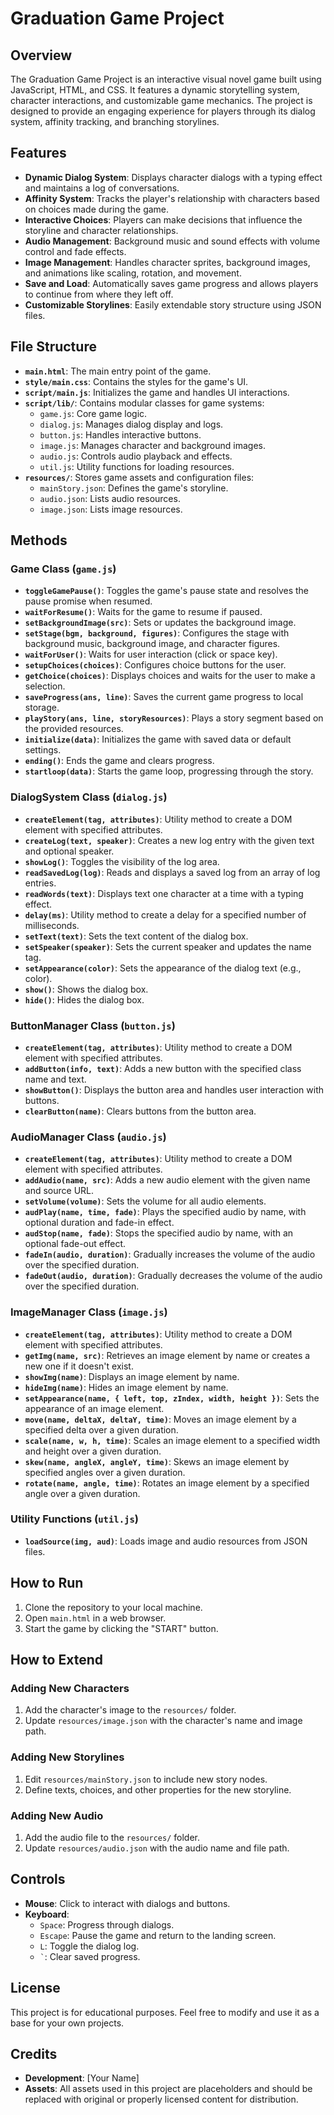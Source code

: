 # Graduation Game Project

## Overview
The Graduation Game Project is an interactive visual novel game built using JavaScript, HTML, and CSS. It features a dynamic storytelling system, character interactions, and customizable game mechanics. The project is designed to provide an engaging experience for players through its dialog system, affinity tracking, and branching storylines.

## Features
- **Dynamic Dialog System**: Displays character dialogs with a typing effect and maintains a log of conversations.
- **Affinity System**: Tracks the player's relationship with characters based on choices made during the game.
- **Interactive Choices**: Players can make decisions that influence the storyline and character relationships.
- **Audio Management**: Background music and sound effects with volume control and fade effects.
- **Image Management**: Handles character sprites, background images, and animations like scaling, rotation, and movement.
- **Save and Load**: Automatically saves game progress and allows players to continue from where they left off.
- **Customizable Storylines**: Easily extendable story structure using JSON files.

## File Structure
- **`main.html`**: The main entry point of the game.
- **`style/main.css`**: Contains the styles for the game's UI.
- **`script/main.js`**: Initializes the game and handles UI interactions.
- **`script/lib/`**: Contains modular classes for game systems:
  - `game.js`: Core game logic.
  - `dialog.js`: Manages dialog display and logs.
  - `button.js`: Handles interactive buttons.
  - `image.js`: Manages character and background images.
  - `audio.js`: Controls audio playback and effects.
  - `util.js`: Utility functions for loading resources.
- **`resources/`**: Stores game assets and configuration files:
  - `mainStory.json`: Defines the game's storyline.
  - `audio.json`: Lists audio resources.
  - `image.json`: Lists image resources.

## Methods

### **Game Class (`game.js`)**
- **`toggleGamePause()`**: Toggles the game's pause state and resolves the pause promise when resumed.
- **`waitForResume()`**: Waits for the game to resume if paused.
- **`setBackgroundImage(src)`**: Sets or updates the background image.
- **`setStage(bgm, background, figures)`**: Configures the stage with background music, background image, and character figures.
- **`waitForUser()`**: Waits for user interaction (click or space key).
- **`setupChoices(choices)`**: Configures choice buttons for the user.
- **`getChoice(choices)`**: Displays choices and waits for the user to make a selection.
- **`saveProgress(ans, line)`**: Saves the current game progress to local storage.
- **`playStory(ans, line, storyResources)`**: Plays a story segment based on the provided resources.
- **`initialize(data)`**: Initializes the game with saved data or default settings.
- **`ending()`**: Ends the game and clears progress.
- **`startloop(data)`**: Starts the game loop, progressing through the story.

### **DialogSystem Class (`dialog.js`)**
- **`createElement(tag, attributes)`**: Utility method to create a DOM element with specified attributes.
- **`createLog(text, speaker)`**: Creates a new log entry with the given text and optional speaker.
- **`showLog()`**: Toggles the visibility of the log area.
- **`readSavedLog(log)`**: Reads and displays a saved log from an array of log entries.
- **`readWords(text)`**: Displays text one character at a time with a typing effect.
- **`delay(ms)`**: Utility method to create a delay for a specified number of milliseconds.
- **`setText(text)`**: Sets the text content of the dialog box.
- **`setSpeaker(speaker)`**: Sets the current speaker and updates the name tag.
- **`setAppearance(color)`**: Sets the appearance of the dialog text (e.g., color).
- **`show()`**: Shows the dialog box.
- **`hide()`**: Hides the dialog box.

### **ButtonManager Class (`button.js`)**
- **`createElement(tag, attributes)`**: Utility method to create a DOM element with specified attributes.
- **`addButton(info, text)`**: Adds a new button with the specified class name and text.
- **`showButton()`**: Displays the button area and handles user interaction with buttons.
- **`clearButton(name)`**: Clears buttons from the button area.

### **AudioManager Class (`audio.js`)**
- **`createElement(tag, attributes)`**: Utility method to create a DOM element with specified attributes.
- **`addAudio(name, src)`**: Adds a new audio element with the given name and source URL.
- **`setVolume(volume)`**: Sets the volume for all audio elements.
- **`audPlay(name, time, fade)`**: Plays the specified audio by name, with optional duration and fade-in effect.
- **`audStop(name, fade)`**: Stops the specified audio by name, with an optional fade-out effect.
- **`fadeIn(audio, duration)`**: Gradually increases the volume of the audio over the specified duration.
- **`fadeOut(audio, duration)`**: Gradually decreases the volume of the audio over the specified duration.

### **ImageManager Class (`image.js`)**
- **`createElement(tag, attributes)`**: Utility method to create a DOM element with specified attributes.
- **`getImg(name, src)`**: Retrieves an image element by name or creates a new one if it doesn't exist.
- **`showImg(name)`**: Displays an image element by name.
- **`hideImg(name)`**: Hides an image element by name.
- **`setAppearance(name, { left, top, zIndex, width, height })`**: Sets the appearance of an image element.
- **`move(name, deltaX, deltaY, time)`**: Moves an image element by a specified delta over a given duration.
- **`scale(name, w, h, time)`**: Scales an image element to a specified width and height over a given duration.
- **`skew(name, angleX, angleY, time)`**: Skews an image element by specified angles over a given duration.
- **`rotate(name, angle, time)`**: Rotates an image element by a specified angle over a given duration.

### **Utility Functions (`util.js`)**
- **`loadSource(img, aud)`**: Loads image and audio resources from JSON files.

## How to Run
1. Clone the repository to your local machine.
2. Open `main.html` in a web browser.
3. Start the game by clicking the "START" button.

## How to Extend
### Adding New Characters
1. Add the character's image to the `resources/` folder.
2. Update `resources/image.json` with the character's name and image path.

### Adding New Storylines
1. Edit `resources/mainStory.json` to include new story nodes.
2. Define texts, choices, and other properties for the new storyline.

### Adding New Audio
1. Add the audio file to the `resources/` folder.
2. Update `resources/audio.json` with the audio name and file path.

## Controls
- **Mouse**: Click to interact with dialogs and buttons.
- **Keyboard**:
  - `Space`: Progress through dialogs.
  - `Escape`: Pause the game and return to the landing screen.
  - `L`: Toggle the dialog log.
  - `` ` ``: Clear saved progress.

## License
This project is for educational purposes. Feel free to modify and use it as a base for your own projects.

## Credits
- **Development**: [Your Name]
- **Assets**: All assets used in this project are placeholders and should be replaced with original or properly licensed content for distribution.

